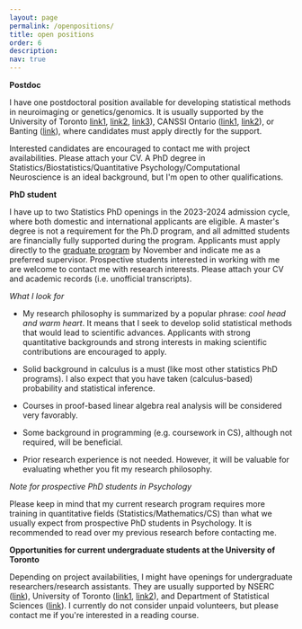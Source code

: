 ```yaml
---
layout: page
permalink: /openpositions/
title: open positions
order: 6
description: 
nav: true
---
```


**Postdoc**

I have one postdoctoral position available for developing statistical methods in neuroimaging or genetics/genomics. It is usually supported by the University of Toronto [link1](https://www.sgs.utoronto.ca/awards/arts-science-postdoctoral-fellowship-program/), [link2](https://www.sgs.utoronto.ca/awards/provosts-postdoctoral-fellowship-program/), [link3](https://datasciences.utoronto.ca/data-sciences-institute-postdoctoral-fellowships/)), CANSSI Ontario ([link1](https://canssiontario.utoronto.ca/canssi-ontario-postdoctoral-fellowship-in-theoretical-statistics/), [link2](https://canssiontario.utoronto.ca/ontario-genomics-canssi-ontario-pdf/)), or Banting ([link](https://banting.fellowships-bourses.gc.ca/en/home-accueil.html)), where candidates must apply directly for the support.

Interested candidates are encouraged to contact me with project availabilities. Please attach your CV. A PhD degree in Statistics/Biostatistics/Quantitative Psychology/Computational Neuroscience is an ideal background, but I'm open to other qualifications.

​**PhD student**

I have up to two Statistics PhD openings in the 2023-2024 admission cycle, where both domestic and international applicants are eligible. A master's degree is not a requirement for the Ph.D program, and all admitted students are financially fully supported during the program. Applicants must apply directly to the [graduate program](https://www.statistics.utoronto.ca/graduate/how-to-apply) by November and indicate me as a preferred supervisor. Prospective students interested in working with me are welcome to contact me with research interests. Please attach your CV and academic records (i.e. unofficial transcripts). 

*What I look for*

- My research philosophy is summarized by a popular phrase: *cool head and warm heart*. It means that I seek to develop solid statistical methods that would lead to scientific advances. Applicants with strong quantitative backgrounds and strong interests in making scientific contributions are encouraged to apply. 

- Solid background in calculus is a must (like most other statistics PhD programs). I also expect that you have taken (calculus-based) probability and statistical inference.

- Courses in proof-based linear algebra real analysis will be considered very favorably.

- Some background in programming (e.g. coursework in CS), although not required, will be beneficial.

- Prior research experience is not needed. However, it will be valuable for evaluating whether you fit my research philosophy.

*Note for prospective PhD students in Psychology*

Please keep in mind that my current research program requires more training in quantitative fields (Statistics/Mathematics/CS) than what we usually expect from prospective PhD students in Psychology. It is recommended to read over my previous research before contacting me.

**Opportunities for current undergraduate students at the University of Toronto**

Depending on project availabilities, I might have openings for undergraduate researchers/research assistants. They are usually supported by NSERC ([link](https://www.nserc-crsng.gc.ca/students-etudiants/ug-pc/usra-brpc_eng.asp)), University of Toronto ([link1](https://datasciences.utoronto.ca/suds/), [link2](https://www.enrolment.utoronto.ca/2022-university-of-toronto-excellence-award-utea/)), and Department of Statistical Sciences ([link](https://www.statistics.utoronto.ca/current-students/research-opportunities-scholarships-awards)). I currently do not consider unpaid volunteers, but please contact me if you're interested in a reading course.

